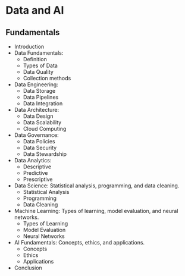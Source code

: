 # Data and AI
## Fundamentals

- Introduction
- Data Fundamentals:
  - Definition
  - Types of Data
  - Data Quality
  - Collection methods
- Data Engineering: 
  - Data Storage
  - Data Pipelines
  - Data Integration
- Data Architecture: 
  - Data Design
  - Data Scalability
  - Cloud Computing
- Data Governance: 
  - Data Policies
  - Data Security
  - Data Stewardship
- Data Analytics: 
  - Descriptive
  - Predictive
  - Prescriptive
- Data Science: Statistical analysis, programming, and data cleaning.
  - Statistical Analysis
  - Programming
  - Data Cleaning
- Machine Learning: Types of learning, model evaluation, and neural networks.
  - Types of Learning
  - Model Evaluation
  - Neural Networks
- AI Fundamentals: Concepts, ethics, and applications.
  - Concepts
  - Ethics
  - Applications
- Conclusion


